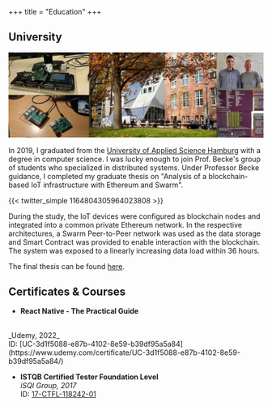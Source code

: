 +++
title = "Education"
+++

## University

![regular](images/uni.png)

In 2019, I graduated from the [University of Applied Science Hamburg](https://www.haw-hamburg.de/en/) with a degree in computer science. I was lucky enough to join Prof. Becke's group of students who specialized in distributed systems. Under Professor Becke guidance, I completed my graduate thesis on "Analysis of a blockchain-based IoT infrastructure with Ethereum and Swarm".

{{< twitter_simple 1164804305964023808 >}}

During the study, the IoT devices were configured as blockchain nodes and integrated into a common private Ethereum network. In the respective architectures, a Swarm Peer-to-Peer network was used as the data storage and Smart Contract was provided to enable interaction with the blockchain. The system was exposed to a linearly increasing data load within 36 hours.

The final thesis can be found [here](https://reposit.haw-hamburg.de/handle/20.500.12738/9127).

## Certificates & Courses

- **React Native - The Practical Guide**
<br/>
_Udemy, 2022_<br/>
ID: [UC-3d1f5088-e87b-4102-8e59-b39df95a5a84](https://www.udemy.com/certificate/UC-3d1f5088-e87b-4102-8e59-b39df95a5a84/)

- **ISTQB Certified Tester Foundation Level**
<br/>_iSQI Group, 2017_<br/>ID: [17-CTFL-118242-01](https://isqi.org/zertifikat-herunterladen.html?token=RewX25oPv49L3U41&download=1?token=RewX25oPv49L3U41&download=1)